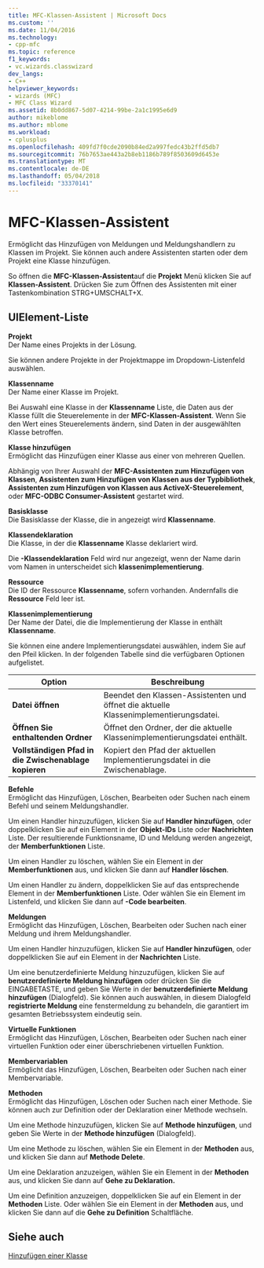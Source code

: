 ```yaml
---
title: MFC-Klassen-Assistent | Microsoft Docs
ms.custom: ''
ms.date: 11/04/2016
ms.technology:
- cpp-mfc
ms.topic: reference
f1_keywords:
- vc.wizards.classwizard
dev_langs:
- C++
helpviewer_keywords:
- wizards (MFC)
- MFC Class Wizard
ms.assetid: 8b0dd867-5d07-4214-99be-2a1c1995e6d9
author: mikeblome
ms.author: mblome
ms.workload:
- cplusplus
ms.openlocfilehash: 409fd7f0cde2090b84ed2a997fedc43b2ffd5db7
ms.sourcegitcommit: 76b7653ae443a2b8eb1186b789f8503609d6453e
ms.translationtype: MT
ms.contentlocale: de-DE
ms.lasthandoff: 05/04/2018
ms.locfileid: "33370141"
---
```

# <a name="mfc-class-wizard"></a>MFC-Klassen-Assistent
Ermöglicht das Hinzufügen von Meldungen und Meldungshandlern zu Klassen im Projekt. Sie können auch andere Assistenten starten oder dem Projekt eine Klasse hinzufügen.  
  
 So öffnen die **MFC-Klassen-Assistent**auf die **Projekt** Menü klicken Sie auf **Klassen-Assistent**. Drücken Sie zum Öffnen des Assistenten mit einer Tastenkombination STRG+UMSCHALT+X.  
  
## <a name="uielement-list"></a>UIElement-Liste  
 **Projekt**  
 Der Name eines Projekts in der Lösung.  
  
 Sie können andere Projekte in der Projektmappe im Dropdown-Listenfeld auswählen.  
  
 **Klassenname**  
 Der Name einer Klasse im Projekt.  
  
 Bei Auswahl eine Klasse in der **Klassenname** Liste, die Daten aus der Klasse füllt die Steuerelemente in der **MFC-Klassen-Assistent**. Wenn Sie den Wert eines Steuerelements ändern, sind Daten in der ausgewählten Klasse betroffen.  
  
 **Klasse hinzufügen**  
 Ermöglicht das Hinzufügen einer Klasse aus einer von mehreren Quellen.  
  
 Abhängig von Ihrer Auswahl der **MFC-Assistenten zum Hinzufügen von Klassen**, **Assistenten zum Hinzufügen von Klassen aus der Typbibliothek**, **Assistenten zum Hinzufügen von Klassen aus ActiveX-Steuerelement**, oder **MFC-ODBC Consumer-Assistent** gestartet wird.  
  
 **Basisklasse**  
 Die Basisklasse der Klasse, die in angezeigt wird **Klassenname**.  
  
 **Klassendeklaration**  
 Die Klasse, in der die **Klassenname** Klasse deklariert wird.  
  
 Die **-Klassendeklaration** Feld wird nur angezeigt, wenn der Name darin vom Namen in unterscheidet sich **klassenimplementierung**.  
  
 **Ressource**  
 Die ID der Ressource **Klassenname**, sofern vorhanden. Andernfalls die **Ressource** Feld leer ist.  
  
 **Klassenimplementierung**  
 Der Name der Datei, die die Implementierung der Klasse in enthält **Klassenname**.  
  
 Sie können eine andere Implementierungsdatei auswählen, indem Sie auf den Pfeil klicken. In der folgenden Tabelle sind die verfügbaren Optionen aufgelistet.  
  
|Option|Beschreibung|  
|------------|-----------------|  
|**Datei öffnen**|Beendet den Klassen-Assistenten und öffnet die aktuelle Klassenimplementierungsdatei.|  
|**Öffnen Sie enthaltenden Ordner**|Öffnet den Ordner, der die aktuelle Klassenimplementierungsdatei enthält.|  
|**Vollständigen Pfad in die Zwischenablage kopieren**|Kopiert den Pfad der aktuellen Implementierungsdatei in die Zwischenablage.|  
  
 **Befehle**  
 Ermöglicht das Hinzufügen, Löschen, Bearbeiten oder Suchen nach einem Befehl und seinem Meldungshandler.  
  
 Um einen Handler hinzuzufügen, klicken Sie auf **Handler hinzufügen**, oder doppelklicken Sie auf ein Element in der **Objekt-IDs** Liste oder **Nachrichten** Liste. Der resultierende Funktionsname, ID und Meldung werden angezeigt, der **Memberfunktionen** Liste.  
  
 Um einen Handler zu löschen, wählen Sie ein Element in der **Memberfunktionen** aus, und klicken Sie dann auf **Handler löschen**.  
  
 Um einen Handler zu ändern, doppelklicken Sie auf das entsprechende Element in der **Memberfunktionen** Liste. Oder wählen Sie ein Element im Listenfeld, und klicken Sie dann auf **-Code bearbeiten**.  
  
 **Meldungen**  
 Ermöglicht das Hinzufügen, Löschen, Bearbeiten oder Suchen nach einer Meldung und ihrem Meldungshandler.  
  
 Um einen Handler hinzuzufügen, klicken Sie auf **Handler hinzufügen**, oder doppelklicken Sie auf ein Element in der **Nachrichten** Liste.  
  
 Um eine benutzerdefinierte Meldung hinzuzufügen, klicken Sie auf **benutzerdefinierte Meldung hinzufügen** oder drücken Sie die EINGABETASTE, und geben Sie Werte in der **benutzerdefinierte Meldung hinzufügen** (Dialogfeld). Sie können auch auswählen, in diesem Dialogfeld **registrierte Meldung** eine fenstermeldung zu behandeln, die garantiert im gesamten Betriebssystem eindeutig sein.  
  
 **Virtuelle Funktionen**  
 Ermöglicht das Hinzufügen, Löschen, Bearbeiten oder Suchen nach einer virtuellen Funktion oder einer überschriebenen virtuellen Funktion.  
  
 **Membervariablen**  
 Ermöglicht das Hinzufügen, Löschen, Bearbeiten oder Suchen nach einer Membervariable.  
  
 **Methoden**  
 Ermöglicht das Hinzufügen, Löschen oder Suchen nach einer Methode. Sie können auch zur Definition oder der Deklaration einer Methode wechseln.  
  
 Um eine Methode hinzuzufügen, klicken Sie auf **Methode hinzufügen**, und geben Sie Werte in der **Methode hinzufügen** (Dialogfeld).  
  
 Um eine Methode zu löschen, wählen Sie ein Element in der **Methoden** aus, und klicken Sie dann auf **Methode Delete**.  
  
 Um eine Deklaration anzuzeigen, wählen Sie ein Element in der **Methoden** aus, und klicken Sie dann auf **Gehe zu Deklaration.**  
  
 Um eine Definition anzuzeigen, doppelklicken Sie auf ein Element in der **Methoden** Liste. Oder wählen Sie ein Element in der **Methoden** aus, und klicken Sie dann auf die **Gehe zu Definition** Schaltfläche.  
  
## <a name="see-also"></a>Siehe auch  
 [Hinzufügen einer Klasse](../../ide/adding-a-class-visual-cpp.md)

